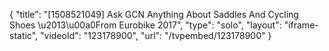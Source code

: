 {
    "title": "[1508521049] Ask GCN Anything About Saddles And Cycling Shoes \u2013\u00a0From Eurobike 2017",
    "type": "solo",
    "layout": "iframe-static",
    "videoId": "123178900",
    "url": "\/tvpembed\/123178900"
}